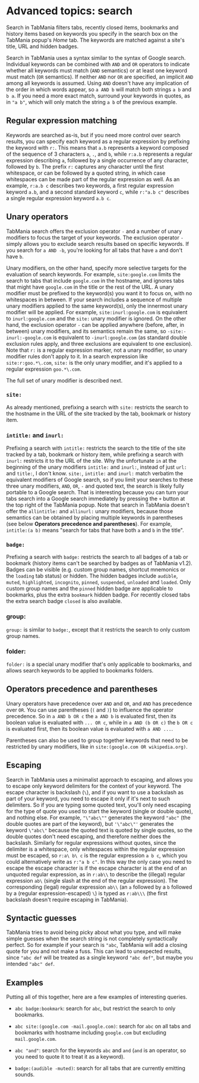 # Advanced topics: search

Search in TabMania filters tabs, recently closed items, bookmarks and history items based on keywords
you specify in the search box on the TabMania popup's _Home_ tab. The keywords are matched against
a site's title, URL and hidden badges.

Search in TabMania uses a syntax similar to the syntax of Google search. Individual keywords can be
combined with `AND` and `OR` operators to indicate whether all keywords must match (`AND` semantics)
or at least one keyword must match (`OR` semantics). If neither `AND` nor `OR` are specified, an
implicit `AND` among all keywords is assumed.
Using `AND` doesn't have any implication of the order in which words appear, so `a AND b` will match both
strings `a b` and `b a`. If you need a more exact match, surround your keywords in quotes, as in `"a b"`,
which will only match the string `a b` of the previous example.

## Regular expression matching
Keywords are searched as-is, but if you need more control over search results, you can specify each
keyword as a regular expression by prefixing the keyword with `r:`. This means that `a.b` represents
a keyword composed of the sequence of 3 characters `a`, `.`, and `b`, while `r:a.b` represents a
regular expression describing `a`, followed by a single occurrence of any character, followed by `b`.
The prefix `r:` captures any character until the first whitespace, or can be followed by a quoted string,
in which case whitespaces can be made part of the regular expression as well. As an example, `r:a.b c`
describes two keywords, a first regular expression keyword `a.b`, and a second standard keyword `c`,
while `r:"a.b c"` describes a single regular expression keyword `a.b c`.

## Unary operators
TabMania search offers the exclusion operator `-` and a number of unary modifiers to focus the target
of your keywords. The exclusion operator `-` simply allows you to exclude search results based on specific
keywords. If you search for `a AND -b`, you're looking for all tabs that have `a` and don't have `b`.

Unary modifiers, on the other hand, specify more selective targets for the evaluation of search keywords.
For example, `site:google.com` limits the search to tabs that include `google.com` in the hostname, and
ignores tabs that might have `google.com` in the title or the rest of the URL. A unary modifier must be
prefixed to the keyword(s) you want it to focus on, with no whitespaces in between. If your search includes
a sequence of multiple unary modifiers applied to the same keyword(s), only the innermost unary modifier
will be applied. For example, `site:inurl:google.com` is equivalent to `inurl:google.com` and the `site:`
unary modifier is ignored. On the other hand, the exclusion operator `-` can be applied anywhere (before,
after, in between) unary modifiers, and its semantics remain the same, so `-site:-inurl:-google.com`
is equivalent to `-inurl:google.com` (as standard double exclusion rules apply, and three exclusions are
equivalent to one exclusion).
Note that `r:` is a regular expression marker, not a unary modifier, so unary modifier rules don't apply
to it. In a search expression like `site:r:goo.*\.com`, `site:` is the only unary modifier, and it's applied
to a regular expression `goo.*\.com`.

The full set of unary modifier is described next.

### `site:`
As already mentioned, prefixing a search with `site:` restricts the search to the hostname in the URL of
the site tracked by the tab, bookmark or history item.

### `intitle:` and `inurl:`
Prefixing a search with `intitle:` restricts the search to the title of the site tracked by a tab, bookmark
or history item, while prefixing a search with `inurl:` restricts it to the URL of the site. Why the
unfortunate `in` at the beginning of the unary modifiers `intitle:` and `inurl:`, instead of just `url:`
and `title:`, I don't know. `site:`, `intitle:` and `inurl:` match verbatim the equivalent modifiers of
Google search, so if you limit your searches to these three unary modifiers, `AND`, `OR`, `-` and quoted
text, the search is likely fully portable to a Google search. That is interesting because you can turn your
tabs search into a Google search immediately by pressing the `+` button at the top right of the TabMania popup.
Note that search in TabMania doesn't offer the `allintitle:` and `allinurl:` unary modifiers, because those
semantics can be obtained by placing multiple keywords in parentheses (see below __Operators precedence and
parentheses__). For example, `intitle:(a b)` means "search for tabs that have both `a` and `b` in the title".

### `badge:`
Prefixing a search with `badge:` restricts the search to all badges of a tab or bookmark (history items
can't be searched by badges as of TabMania v1.2). Badges can be visible (e.g. custom group names, shortcut
mnemonics or the `loading` tab status) or hidden. The hidden badges include `audible`, `muted`, `highlighted`,
`incognito`, `pinned`, `suspended`, `unloaded` and `loaded`. Only custom group names and the `pinned` hidden
badge are applicable to bookmarks, plus the extra `bookmark` hidden badge. For recently closed tabs the extra
search badge `closed` is also available.

### group:
`group:` is similar to `badge:`, except that it restricts the search to only custom group names.

### folder:
`folder:` is a special unary modifier that's only applicable to bookmarks, and allows search keywords to be
applied to bookmarks folders.

## Operators precedence and parentheses
Unary operators have precedence over `AND` and `OR`, and `AND` has precedence over `OR`. You can use
parentheses (`(` and `)`) to influence the operator precedence. So in `a AND b OR c` the `a AND b` is
evaluated first, then its boolean value is evaluated with `... OR c`, while in `a AND (b OR c)` the
`b OR c` is evaluated first, then its boolean value is evaluated with `a AND ...`.

Parentheses can also be used to group together keywords that need to be restricted by unary modifiers, like
in `site:(google.com OR wikipedia.org)`.

## Escaping
Search in TabMania uses a minimalist approach to escaping, and allows you to escape only keyword delimiters
for the context of your keyword. The escape character is backslash (`\`), and if you want to use a backslash
as part of your keyword, you need to escape it only if it's next to such delimiters. So if you are typing
some quoted text, you'll only need escaping for the type of quote you used to start the keyword (single or
double quote), and nothing else. For example, `"\"abc\""` generates the keyword `"abc"` (the double quotes
are part of the keyword), but `'\"abc\"'` generates the keyword `\"abc\"` because the quoted text is quoted
by single quotes, so the double quotes don't need escaping, and therefore neither does the backslash.
Similarly for regular expressions without quotes, since the delimiter is a whitespace, only whitespaces
within the regular expression must be escaped, so `r:a\ b\ c` is the regular expression `a b c`, which you
could alternatively write as `r:"a b c"`. In this way the only case you need to escape the escape character
is if the escape character is at the end of an unquoted regular expression, as in `r:ab\\` to describe
the (illegal) regular expression `ab\` (single slash at the end of the regular expression). The corresponding
(legal) regular expression `ab\\` (an `a` followed by a `b` followed by a (regular expression-escaped) `\`)
is typed as `r:ab\\\` (the first backslash doesn't require escaping in TabMania).

## Syntactic guesses
TabMania tries to avoid being picky about what you type, and will make simple guesses when the search string
is not completely syntactically perfect. So for example if your search is `"abc`, TabMania will add a closing
quote for you and not make a fuss. This can lead to unexpected results, since `"abc def` will be treated as
a single keyword `"abc def"`, but maybe you intended `"abc" def`.

## Examples
Putting all of this together, here are a few examples of interesting queries.

- `abc badge:bookmark`: search for `abc`, but restrict the search to only bookmarks.

- `abc site:(google.com -mail.google.com)`: search for `abc` on all tabs and bookmarks with hostname including
`google.com` but excluding `mail.google.com`.

- `abc "and"`: search for the keywords `abc` and `and` (`and` is an operator, so you need to quote it to
  treat it as a keyword).

- `badge:(audible -muted)`: search for all tabs that are currently emitting sounds.